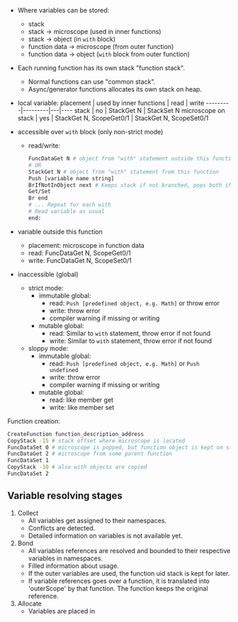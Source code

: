 

* Where variables can be stored:
    * stack
    * stack -> microscope (used in inner functions)
    * stack -> object (in `with` block)
    * function data -> microscope (from outer function)
    * function data -> object (`with` block from outer function)

* Each running function has its own stack "function stack".
    * Normal functions can use "common stack".
    * Async/generator functions allocates its own stack on heap.

* local variable:
  placement | used by inner functions | read | write
  ---------|---------|---|----
  stack | no | StackGet N | StackSet N
  microscope on stack | yes | StackGet N, ScopeGet0/1 | StackGet N, ScopeSet0/1

* accessible over `with` block (only non-strict mode)
  * read/write:
    ```sh
    FuncDataGet N # object from "with" statement outside this function
    # OR
    StackGet N # object from "with" statement from this function
    Push [variable name string]
    BrIfNotInObject next # Keeps stack if not branched, pops both if branched
    Get/Set
    Br end
    # ... Repeat for each with
    # Read variable as usual
    end:
    ```

* variable outside this function
    * placement: microscope in function data
    * read: FuncDataGet N, ScopeGet0/1
    * write: FuncDataGet N, ScopeSet0/1

* inaccessible (global)
  * strict mode:
    * immutable global:
      * read: ``` Push [predefined object, e.g. Math] ``` or throw error
      * write: throw error
      * compiler warning if missing or writing
    * mutable global:
      * read: Similar to `with` statement, throw error if not found
      * write: Similar to `with` statement, throw error if not found
  * sloppy mode:
    * immutable global:
      * read: ``` Push [predefined object, e.g. Math] ``` or `Push undefined`
      * write: throw error
      * compiler warning if missing or writing
    * mutable global:
      * read: like member get
      * write: like member set

Function creation:
```sh
CreateFunction function_description_address
CopyStack -15 # stack offset where microscope is located
FuncDataSet 0 # microscope is popped, but function object is kept on stack
FuncDataGet 2 # microscope from some parent function
FuncDataSet 1
CopyStack -10 # also with objects are copied
FuncDataSet 2
```

## Variable resolving stages

1. Collect
    * All variables get assigned to their namespaces.
    * Conflicts are detected.
    * Detailed information on variables is not available yet.
2. Bond
    * All variables references are resolved and bounded to their
      respective variables in namespaces.
    * Filled information about usage.
    * If the outer variables are used, the function uid stack is kept
      for later.
    * If variable references goes over a function, it is translated
      into 'outerScope' by that function. The function keeps the
      original reference.
3. Allocate
    * Variables are placed in 